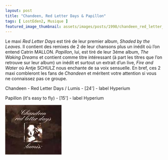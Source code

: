 ```yaml
---
layout: post
title: "Chandeen, Red Letter Days & Papillon"
tags: [ LostEden2, Musique ]
featured_image_thumbnail: assets/images/posts/1998/chandeen_red_letter_days.jpg
--- 
```


Le maxi *Red Letter Days* est tiré de leur premier album, *Shaded by the Leaves*. Il contient des remixes de 2 de leur chansons plus un inédit où l’on entend Catrin MALLON. *Papillon*, lui, est tiré de leur 3éme album, *The Waking Dreams* et contient comme titre intéressant (à part les titres que l’on retrouve sur leur album) un inédit et surtout un extrait d’un live, *Fire and Water* où Antje SCHULZ nous enchante de sa voix sensuelle. En bref, ces 2 maxi combleront les fans de *Chandeen* et méritent votre attention si vous ne connaissez pas ce groupe.

Chandeen - Red Letter Days / Lumis - [24'] - label Hyperium

Papillon (it's easy to fly) - [15'] - label Hyperium

![Image](assets/images/posts/1998/chandeen_red_letter_days.jpg)